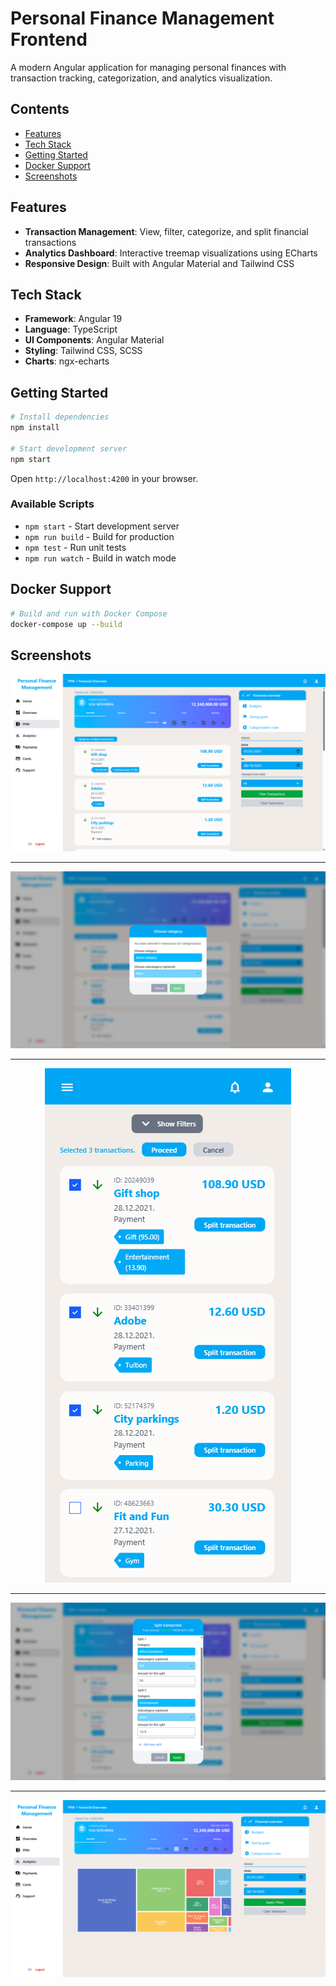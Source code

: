 # Personal Finance Management Frontend

A modern Angular application for managing personal finances with transaction tracking, categorization, and analytics visualization.

## Contents

- [Features](#features) 
- [Tech Stack](#tech-stack)  
- [Getting Started](#getting-started)
- [Docker Support](#docker-support)   
- [Screenshots](#screenshots)  

## Features

- **Transaction Management**: View, filter, categorize, and split financial transactions
- **Analytics Dashboard**: Interactive treemap visualizations using ECharts
- **Responsive Design**: Built with Angular Material and Tailwind CSS

## Tech Stack

- **Framework**: Angular 19
- **Language**: TypeScript
- **UI Components**: Angular Material
- **Styling**: Tailwind CSS, SCSS
- **Charts**: ngx-echarts

## Getting Started

```bash
# Install dependencies
npm install

# Start development server
npm start
```

Open `http://localhost:4200` in your browser.

### Available Scripts

- `npm start` - Start development server
- `npm run build` - Build for production
- `npm test` - Run unit tests
- `npm run watch` - Build in watch mode

## Docker Support

```bash
# Build and run with Docker Compose
docker-compose up --build
```

## Screenshots

<p align="center">
  <img src="screenshots/transactions-list.png" alt="transactions-list">
</p>

---

<p align="center">
  <img src="screenshots/transactions-categorization.png" alt="transactions-categorization">
</p>

---

<p align="center">
  <img src="screenshots/mobile-transactions-multiple-categorization.png" alt="mobile-transactions-multiple-categorization">
</p>

---

<p align="center">
  <img src="screenshots/transactions-split.png" alt="transactions-split">
</p>

---

<p align="center">
  <img src="screenshots/analytics-treemap.png" alt="analytics-treemap">
</p>